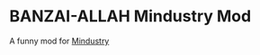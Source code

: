 # BANZAI-ALLAH Mindustry Mod

A funny mod for [Mindustry]([Mindustry](https://github.com/Anuken/Mindustry))
